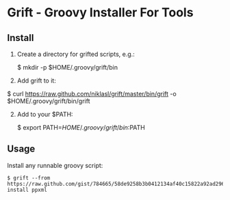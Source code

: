 Grift - Groovy Installer For Tools
========================================================================

## Install ##

1. Create a directory for grifted scripts, e.g.:

    $ mkdir -p $HOME/.groovy/grift/bin

2. Add grift to it:

  $ curl https://raw.github.com/niklasl/grift/master/bin/grift -o $HOME/.groovy/grift/bin/grift

2. Add to your $PATH:

    $ export PATH=$HOME/.groovy/grift/bin:$PATH

## Usage ##

Install any runnable groovy script:

    $ grift --from https://raw.github.com/gist/784665/58de9258b3b0412134af40c15822a92ad29641aa/ppxml install ppxml

